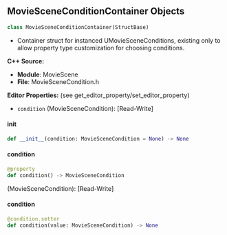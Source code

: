 ## MovieSceneConditionContainer Objects

```python
class MovieSceneConditionContainer(StructBase)
```

* Container struct for instanced UMovieSceneConditions, existing only to allow property type customization for choosing conditions.

**C++ Source:**

- **Module**: MovieScene
- **File**: MovieSceneCondition.h

**Editor Properties:** (see get_editor_property/set_editor_property)

- ``condition`` (MovieSceneCondition):  [Read-Write]

<a id="unreal.MovieSceneConditionContainer.__init__"></a>

#### __init__

```python
def __init__(condition: MovieSceneCondition = None) -> None
```

<a id="unreal.MovieSceneConditionContainer.condition"></a>

#### condition

```python
@property
def condition() -> MovieSceneCondition
```

(MovieSceneCondition):  [Read-Write]

<a id="unreal.MovieSceneConditionContainer.condition"></a>

#### condition

```python
@condition.setter
def condition(value: MovieSceneCondition) -> None
```

<a id="unreal.MovieSceneBindingResolveResult"></a>